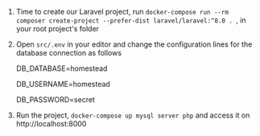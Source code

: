 1. Time to create our Laravel project, run `docker-compose run --rm composer create-project --prefer-dist laravel/laravel:^8.0 . `, in your root project's folder

2. Open `src/.env` in your editor and change the configuration lines for the database connection as follows

    DB_DATABASE=homestead

    DB_USERNAME=homestead

    DB_PASSWORD=secret

3. Run the project, `docker-compose up mysql server php` and access it on http://localhost:8000
